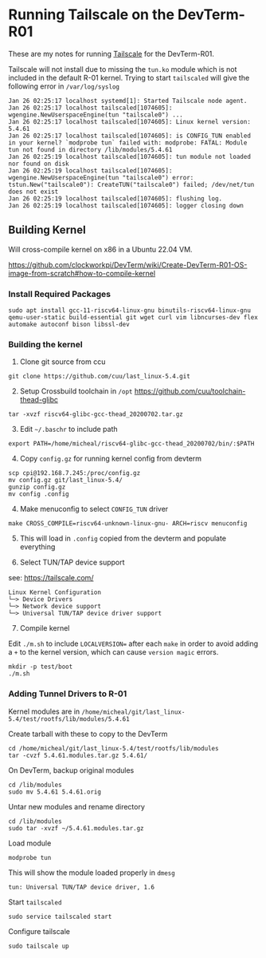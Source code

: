 # Running Tailscale on the DevTerm-R01

These are my notes for running [Tailscale](https://tailscale.com/) for the DevTerm-R01.

Tailscale will not install due to missing the `tun.ko` module which is not included in the default R-01 kernel. Trying to start `tailscaled` will give the following error in `/var/log/syslog`

```
Jan 26 02:25:17 localhost systemd[1]: Started Tailscale node agent.
Jan 26 02:25:17 localhost tailscaled[1074605]: wgengine.NewUserspaceEngine(tun "tailscale0") ...
Jan 26 02:25:17 localhost tailscaled[1074605]: Linux kernel version: 5.4.61
Jan 26 02:25:17 localhost tailscaled[1074605]: is CONFIG_TUN enabled in your kernel? `modprobe tun` failed with: modprobe: FATAL: Module tun not found in directory /lib/modules/5.4.61
Jan 26 02:25:19 localhost tailscaled[1074605]: tun module not loaded nor found on disk
Jan 26 02:25:19 localhost tailscaled[1074605]: wgengine.NewUserspaceEngine(tun "tailscale0") error: tstun.New("tailscale0"): CreateTUN("tailscale0") failed; /dev/net/tun does not exist
Jan 26 02:25:19 localhost tailscaled[1074605]: flushing log.
Jan 26 02:25:19 localhost tailscaled[1074605]: logger closing down
```


## Building Kernel

Will cross-compile kernel on x86 in a Ubuntu 22.04 VM.

https://github.com/clockworkpi/DevTerm/wiki/Create-DevTerm-R01-OS-image-from-scratch#how-to-compile-kernel

### Install Required Packages

```
sudo apt install gcc-11-riscv64-linux-gnu binutils-riscv64-linux-gnu qemu-user-static build-essential git wget curl vim libncurses-dev flex automake autoconf bison libssl-dev
```

### Building the kernel

1. Clone git source from ccu

```
git clone https://github.com/cuu/last_linux-5.4.git
```

2. Setup Crossbuild toolchain in `/opt`
https://github.com/cuu/toolchain-thead-glibc

```
tar -xvzf riscv64-glibc-gcc-thead_20200702.tar.gz
```

3. Edit `~/.baschr` to include path

```
export PATH=/home/micheal/riscv64-glibc-gcc-thead_20200702/bin/:$PATH
```

4. Copy `config.gz` for running kernel config from devterm

```
scp cpi@192.168.7.245:/proc/config.gz
mv config.gz git/last_linux-5.4/
gunzip config.gz
mv config .config
```

4. Make menuconfig to select `CONFIG_TUN` driver

```
make CROSS_COMPILE=riscv64-unknown-linux-gnu- ARCH=riscv menuconfig
```

5. This will load in `.config` copied from the devterm and populate everything

6. Select TUN/TAP device support

see: https://tailscale.com/

```
Linux Kernel Configuration
└─> Device Drivers
└─> Network device support
└─> Universal TUN/TAP device driver support
```

7. Compile kernel

Edit `./m.sh` to include `LOCALVERSION=` after each `make` in order to avoid adding a `+` to the kernel version, which can cause `version magic` errors.

```
mkdir -p test/boot
./m.sh
```

### Adding Tunnel Drivers to R-01

Kernel modules are in `/home/micheal/git/last_linux-5.4/test/rootfs/lib/modules/5.4.61`

Create tarball with these to copy to the DevTerm

```
cd /home/micheal/git/last_linux-5.4/test/rootfs/lib/modules
tar -cvzf 5.4.61.modules.tar.gz 5.4.61/
```

On DevTerm, backup original modules

```
cd /lib/modules
sudo mv 5.4.61 5.4.61.orig
```

Untar new modules and rename directory

```
cd /lib/modules
sudo tar -xvzf ~/5.4.61.modules.tar.gz
```

Load module

```
modprobe tun
```

This will show the module loaded properly in `dmesg`

```
tun: Universal TUN/TAP device driver, 1.6
```

Start `tailscaled`

```
sudo service tailscaled start
```

Configure tailscale

```
sudo tailscale up
```
